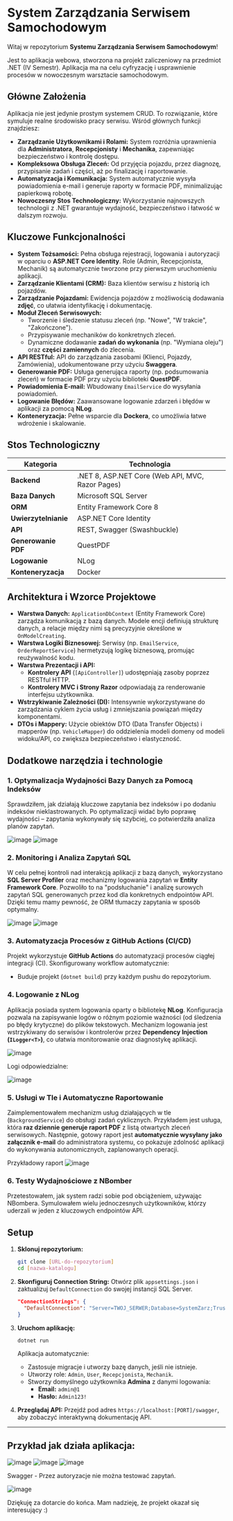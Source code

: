 # System Zarządzania Serwisem Samochodowym

Witaj w repozytorium **Systemu Zarządzania Serwisem Samochodowym**! 

Jest to aplikacja webowa, stworzona na projekt zaliczeniowy na przedmiot .NET (IV Semestr). Aplikacja ma na celu cyfryzację i usprawnienie procesów w nowoczesnym warsztacie samochodowym. 

##  Główne Założenia

Aplikacja nie jest jedynie prostym systemem CRUD. To rozwiązanie, które symuluje realne środowisko pracy serwisu. Wśród głównych funkcji znajdziesz:

-   **Zarządzanie Użytkownikami i Rolami:** System rozróżnia uprawnienia dla **Administratora**, **Recepcjonisty** i **Mechanika**, zapewniając bezpieczeństwo i kontrolę dostępu.
-   **Kompleksowa Obsługa Zleceń:** Od przyjęcia pojazdu, przez diagnozę, przypisanie zadań i części, aż po finalizację i raportowanie.
-   **Automatyzacja i Komunikacja:** System automatycznie wysyła powiadomienia e-mail i generuje raporty w formacie PDF, minimalizując papierkową robotę.
-   **Nowoczesny Stos Technologiczny:** Wykorzystanie najnowszych technologii z .NET gwarantuje wydajność, bezpieczeństwo i łatwość w dalszym rozwoju.

##  Kluczowe Funkcjonalności

-   **System Tożsamości:** Pełna obsługa rejestracji, logowania i autoryzacji w oparciu o **ASP.NET Core Identity**. Role (Admin, Recepcjonista, Mechanik) są automatycznie tworzone przy pierwszym uruchomieniu aplikacji.
-   **Zarządzanie Klientami (CRM):** Baza klientów serwisu z historią ich pojazdów.
-   **Zarządzanie Pojazdami:** Ewidencja pojazdów z możliwością dodawania **zdjęć**, co ułatwia identyfikację i dokumentację.
-   **Moduł Zleceń Serwisowych:**
    -   Tworzenie i śledzenie statusu zleceń (np. "Nowe", "W trakcie", "Zakończone").
    -   Przypisywanie mechaników do konkretnych zleceń.
    -   Dynamiczne dodawanie **zadań do wykonania** (np. "Wymiana oleju") oraz **części zamiennych** do zlecenia.
-   **API RESTful:**  API do zarządzania zasobami (Klienci, Pojazdy, Zamówienia), udokumentowane przy użyciu **Swaggera**.
-   **Generowanie PDF:** Usługa generująca raporty (np. podsumowania zleceń) w formacie PDF przy użyciu biblioteki **QuestPDF**.
-   **Powiadomienia E-mail:** Wbudowany `EmailService` do wysyłania powiadomień.
-   **Logowanie Błędów:** Zaawansowane logowanie zdarzeń i błędów w aplikacji za pomocą **NLog**.
-   **Konteneryzacja:** Pełne wsparcie dla **Dockera**, co umożliwia łatwe wdrożenie i skalowanie.

##  Stos Technologiczny

| Kategoria                | Technologia                                                                                             |
| ------------------------ | ------------------------------------------------------------------------------------------------------- |
| **Backend**              | .NET 8, ASP.NET Core (Web API, MVC, Razor Pages)                                                        |
| **Baza Danych**          | Microsoft SQL Server                                                                                    |
| **ORM**                  | Entity Framework Core 8                                                                                 |
| **Uwierzytelnianie**     | ASP.NET Core Identity                                                                                   |
| **API**                  | REST, Swagger (Swashbuckle)                                                                             |
| **Generowanie PDF**      | QuestPDF                                                                                                |
| **Logowanie**            | NLog                                                                                                    |
| **Konteneryzacja**       | Docker                                                                                                  |


##  Architektura i Wzorce Projektowe


-   **Warstwa Danych:** `ApplicationDbContext` (Entity Framework Core) zarządza komunikacją z bazą danych. Modele encji definiują strukturę danych, a relacje między nimi są precyzyjnie określone w `OnModelCreating`.
-   **Warstwa Logiki Biznesowej:** Serwisy (np. `EmailService`, `OrderReportService`) hermetyzują logikę biznesową, promując reużywalność kodu.
-   **Warstwa Prezentacji i API:**
    -   **Kontrolery API** (`[ApiController]`) udostępniają zasoby poprzez RESTful HTTP.
    -   **Kontrolery MVC i Strony Razor** odpowiadają za renderowanie interfejsu użytkownika.
-   **Wstrzykiwanie Zależności (DI):** Intensywnie wykorzystywane do zarządzania cyklem życia usług i zmniejszania powiązań między komponentami.
-   **DTOs i Mappery:** Użycie obiektów DTO (Data Transfer Objects) i mapperów (np. `VehicleMapper`) do oddzielenia modeli domeny od modeli widoku/API, co zwiększa bezpieczeństwo i elastyczność.

##  Dodatkowe narzędzia i technologie


###  1. Optymalizacja Wydajności Bazy Danych za Pomocą Indeksów
Sprawdziłem, jak działają kluczowe zapytania bez indeksów i po dodaniu indeksów nieklastrowanych. Po optymalizacji widać było poprawę wydajności – zapytania wykonywały się szybciej, co potwierdziła analiza planów zapytań.

![image](https://github.com/user-attachments/assets/04118703-c512-4c6e-9e99-61cd7ba9286f)
![image](https://github.com/user-attachments/assets/e5112bd7-b004-467c-99d2-a39fec1698dc)


###  2. Monitoring i Analiza Zapytań SQL
W celu pełnej kontroli nad interakcją aplikacji z bazą danych, wykorzystano **SQL Server Profiler** oraz mechanizmy logowania zapytań w **Entity Framework Core**. Pozwoliło to na "podsłuchanie" i analizę surowych zapytań SQL generowanych przez kod dla konkretnych endpointów API. Dzięki temu mamy pewność, że ORM tłumaczy zapytania w sposób optymalny.

![image](https://github.com/user-attachments/assets/f1b51ba1-90cd-4494-81e0-b16d99688592)
![image](https://github.com/user-attachments/assets/04a94966-e70d-45be-ae6e-c7d9c4a5b4d8)


###  3. Automatyzacja Procesów z GitHub Actions (CI/CD)
Projekt wykorzystuje **GitHub Actions** do automatyzacji procesów ciągłej integracji (CI). Skonfigurowany workflow automatycznie:
-   Buduje projekt (`dotnet build`) przy każdym pushu do repozytorium.


###  4.  Logowanie z NLog
Aplikacja posiada system logowania oparty o bibliotekę **NLog**. Konfiguracja pozwala na zapisywanie logów o różnym poziomie ważności (od śledzenia po błędy krytyczne) do plików tekstowych. Mechanizm logowania jest wstrzykiwany do serwisów i kontrolerów przez **Dependency Injection (`ILogger<T>`)**, co ułatwia monitorowanie oraz diagnostykę aplikacji.

![image](https://github.com/user-attachments/assets/33b77aa9-b65a-4ef9-af9f-60609516d9d0)

Logi odpowiedzialne:

![image](https://github.com/user-attachments/assets/7762808a-d471-40f3-95c8-c3a1dab57b35)

###  5. Usługi w Tle i Automatyczne Raportowanie
Zaimplementowałem mechanizm usług działających w tle (`BackgroundService`) do obsługi zadań cyklicznych. Przykładem jest usługa, która **raz dziennie generuje raport PDF** z listą otwartych zleceń serwisowych. Następnie, gotowy raport jest **automatycznie wysyłany jako załącznik e-mail** do administratora systemu, co pokazuje zdolność aplikacji do wykonywania autonomicznych, zaplanowanych operacji.

Przykładowy raport
![image](https://github.com/user-attachments/assets/c92c23f7-a2ee-4463-8f40-584367446cad)


###  6. Testy Wydajnościowe z NBomber
Przetestowałem, jak system radzi sobie pod obciążeniem, używając NBombera. Symulowałem wielu jednoczesnych użytkowników, którzy uderzali w jeden z kluczowych endpointów API. 



## Setup

1.  **Sklonuj repozytorium:**
    ```bash
    git clone [URL-do-repozytorium]
    cd [nazwa-katalogu]
    ```

2.  **Skonfiguruj Connection String:**
    Otwórz plik `appsettings.json` i zaktualizuj `DefaultConnection` do swojej instancji SQL Server.
    ```json
    "ConnectionStrings": {
      "DefaultConnection": "Server=TWOJ_SERWER;Database=SystemZarz;Trusted_Connection=True;MultipleActiveResultSets=true;Encrypt=False"
    }
    ```

3.  **Uruchom aplikację:**
    ```bash
    dotnet run
    ```
    Aplikacja automatycznie:
    -   Zastosuje migracje i utworzy bazę danych, jeśli nie istnieje.
    -   Utworzy role: `Admin`, `User`, `Recepcjonista`, `Mechanik`.
    -   Stworzy domyślnego użytkownika **Admina** z danymi logowania:
        -   **Email:** `admin@1`
        -   **Hasło:** `Admin123!`

4.  **Przeglądaj API:**
    Przejdź pod adres `https://localhost:[PORT]/swagger`, aby zobaczyć interaktywną dokumentację API.

---


## Przykład jak działa aplikacja:
![image](https://github.com/user-attachments/assets/2dcaa9d3-d40a-405b-ab44-3489132f9525)
![image](https://github.com/user-attachments/assets/09aab209-b854-46c5-9c8e-b26de04f7f04)
![image](https://github.com/user-attachments/assets/54ecafda-4f8c-46c8-85f9-05ad4280e1b5)


Swagger - Przez autoryzacje nie można testować zapytań.


![image](https://github.com/user-attachments/assets/9b866058-d31e-46df-9670-e19ea5ed5d30)

Dziękuję za dotarcie do końca. Mam nadzieję, że projekt okazał się interesujący :)
